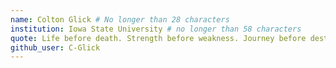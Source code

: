 ```yaml
---
name: Colton Glick # No longer than 28 characters
institution: Iowa State University # no longer than 58 characters
quote: Life before death. Strength before weakness. Journey before destination. # no longer than 100 characters, avoid using quotes(") to guarantee the format remains the same.
github_user: C-Glick
---
```

